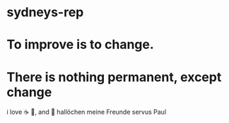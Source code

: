 # sydneys-rep
# To improve is to change.
# There is nothing permanent, except change
i love :coffee: :pizza:, and 🍶
hallöchen meine Freunde
servus Paul